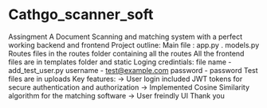 # Cathgo_scanner_soft
Assingment
A Document Scanning and matching system with a perfect working backend and frontend 
Project outline:
Main file : app.py . models.py
Routes files in the routes folder containing all the routes
All the frontend files are in templates folder and static
Loging credintials:
file name - add_test_user.py
username - test@example.com
password - password
Test files are in uploads
Key features:
-> User login included JWT tokens for secure authentication and authorization
-> Implemented Cosine Similarity algorithm for the matching software 
-> User freindly UI 
Thank you
